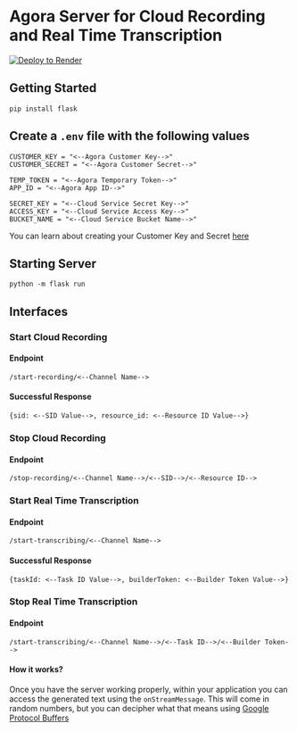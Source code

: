 # Agora Server for Cloud Recording and Real Time Transcription


<a target="_blank" href="https://render.com/deploy?repo=https://github.com/AgoraIO-Community/agora-server">
  <img src="https://render.com/images/deploy-to-render-button.svg" alt="Deploy to Render">
</a>

## Getting Started

```
pip install flask
```

## Create a `.env` file with the following values
```
CUSTOMER_KEY = "<--Agora Customer Key-->"
CUSTOMER_SECRET = "<--Agora Customer Secret-->"

TEMP_TOKEN = "<--Agora Temporary Token-->"
APP_ID = "<--Agora App ID-->"

SECRET_KEY = "<--Cloud Service Secret Key-->"
ACCESS_KEY = "<--Cloud Service Access Key-->"
BUCKET_NAME = "<--Cloud Service Bucket Name-->"
```

You can learn about creating your Customer Key and Secret [here](https://docs.agora.io/en/video-calling/reference/manage-agora-account?platform=flutter#generate-a-customer-id-and-customer-secret)

## Starting Server

```
python -m flask run 
```

## Interfaces

### Start Cloud Recording
#### Endpoint
```
/start-recording/<--Channel Name-->
```
#### Successful Response
```
{sid: <--SID Value-->, resource_id: <--Resource ID Value-->}
```

### Stop Cloud Recording
#### Endpoint
```
/stop-recording/<--Channel Name-->/<--SID-->/<--Resource ID-->
```

### Start Real Time Transcription
#### Endpoint
```
/start-transcribing/<--Channel Name-->
```
#### Successful Response
```
{taskId: <--Task ID Value-->, builderToken: <--Builder Token Value-->}
```

### Stop Real Time Transcription
#### Endpoint
```
/start-transcribing/<--Channel Name-->/<--Task ID-->/<--Builder Token-->
```

#### How it works?
Once you have the server working properly, within your application you can access the generated text using the `onStreamMessage`. This will come in random numbers, but you can decipher what that means using [Google Protocol Buffers](https://protobuf.dev)
